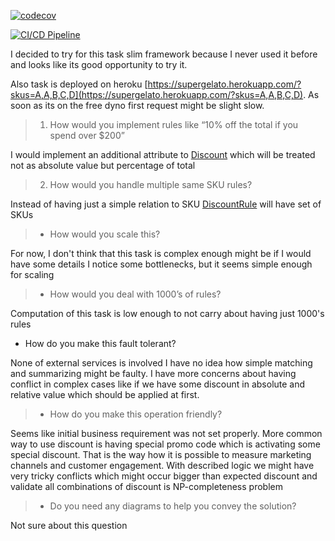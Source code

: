 [![codecov](https://codecov.io/gh/bullder/gelato/branch/master/graph/badge.svg?token=B2V2IE906G)](https://codecov.io/gh/bullder/gelato)

[![CI/CD Pipeline](https://github.com/bullder/gelato/workflows/unit/badge.svg)](https://github.com/bullder/gelato/workflows/unit/badge.svg)


I decided to try for this task slim framework because I never used it before and looks like its good opportunity to try it.

Also task is deployed on heroku [https://supergelato.herokuapp.com/?skus=A,A,B,C,D](https://supergelato.herokuapp.com/?skus=A,A,B,C,D). As soon as its on the free dyno first request might be slight slow.


> 1. How would you implement rules like “10% off the total if you spend over $200”

I would implement an additional attribute to [Discount](https://github.com/bullder/gelato/blob/master/src/Domain/Discount.php) which will be treated not as absolute value but percentage of total  

> 2. How would you handle multiple same SKU rules?

Instead of having just a simple relation to SKU [DiscountRule](https://github.com/bullder/gelato/blob/master/src/Domain/DiscountRule.php) will have set of SKUs    

> * How would you scale this?

For now, I don't think that this task is complex enough might be if I would have some details I notice some bottlenecks, but it seems simple enough for scaling 

> * How would you deal with 1000’s of rules?

Computation of this task is low enough to not carry about having just 1000's rules

* How do you make this fault tolerant?

None of external services is involved I have no idea how simple matching and summarizing might be faulty. I have more concerns about having conflict in complex cases like if we have some discount in absolute and relative value which should be applied at first. 

> * How do you make this operation friendly?

Seems like initial business requirement was not set properly. More common way to use discount is having special promo code which is activating some special discount. That is the way how it is possible to measure marketing channels and customer engagement. With described logic we might have very tricky conflicts which might occur bigger than expected discount and validate all combinations of discount is NP-completeness problem

> * Do you need any diagrams to help you convey the solution?

Not sure about this question
